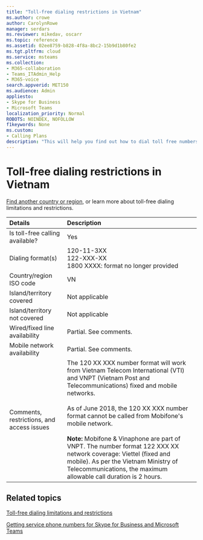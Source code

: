 ```yaml
---
title: "Toll-free dialing restrictions in Vietnam"
ms.author: crowe
author: CarolynRowe
manager: serdars
ms.reviewer: mikedav, oscarr
ms.topic: reference
ms.assetid: 02ee8759-b828-4f8a-8bc2-15b9d1b80fe2
ms.tgt.pltfrm: cloud
ms.service: msteams
ms.collection: 
- M365-collaboration
- Teams_ITAdmin_Help
- M365-voice
search.appverid: MET150
ms.audience: Admin
appliesto:
- Skype for Business 
- Microsoft Teams
localization_priority: Normal
ROBOTS: NOINDEX, NOFOLLOW
f1keywords: None
ms.custom:
- Calling Plans
description: "This will help you find out how to dial toll free numbers in each country/region. After you select the country/region, it will take you to a country-specific page that contains specific details, restrictions, and limits for toll-free service availability where toll-free service is available. The dialing format or formats will show you the required access codes within each country/region to dial the toll free number."
---
```


# Toll-free dialing restrictions in Vietnam

[Find another country or region](../toll-free-dialing-limitations-and-restrictions.md), or learn more about toll-free dialing limitations and restrictions.


| **Details**                                      | **Description**                                                                                                                                                                                                                                                                                                                                                                                           |
|:-------------------------------------------------|:----------------------------------------------------------------------------------------------------------------------------------------------------------------------------------------------------------------------------------------------------------------------------------------------------------------------------------------------------------------------------------------------------------|
| Is toll-free calling available?  <br/>           | Yes  <br/>                                                                                                                                                                                                                                                                                                                                                                                                |
| Dialing format(s)  <br/>                         | 120-11-3XX <br/>  122-XXX-XX <br/>  1800 XXXX: format no longer provided <br/>                                                                                                                                                                                                                                                                                                                            |
| Country/region ISO code  <br/>                   | VN  <br/>                                                                                                                                                                                                                                                                                                                                                                                                 |
| Island/territory covered  <br/>                  | Not applicable  <br/>                                                                                                                                                                                                                                                                                                                                                                                     |
| Island/territory not covered  <br/>              | Not applicable  <br/>                                                                                                                                                                                                                                                                                                                                                                                     |
| Wired/fixed line availability  <br/>             | Partial. See comments.  <br/>                                                                                                                                                                                                                                                                                                                                                                             |
| Mobile network availability  <br/>               | Partial. See comments.  <br/>                                                                                                                                                                                                                                                                                                                                                                             |
| Comments, restrictions, and access issues  <br/> | The 120 XX XXX number format will work from Vietnam Telecom International (VTI) and VNPT (Vietnam Post and Telecommunications) fixed and mobile networks. <br/> <br/> As of June 2018, the 120 XX XXX number format cannot be called from Mobifone's mobile network. <br/> <br/>**Note:** Mobifone &amp; Vinaphone are part of VNPT. The number format 122 XXX XX network coverage: Viettel (fixed and mobile). As per the Vietnam Ministry of Telecommunications, the maximum allowable call duration is 2 hours. |
   
## Related topics

[Toll-free dialing limitations and restrictions](../toll-free-dialing-limitations-and-restrictions.md)

[Getting service phone numbers for Skype for Business and Microsoft Teams](/skypeforbusiness/what-is-phone-system-in-office-365/getting-service-phone-numbers)

  
 
